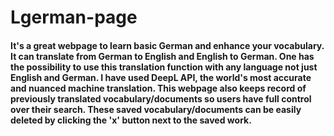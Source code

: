# Lgerman-page

#### It's a great webpage to learn basic German and enhance your vocabulary. It can translate from German to English and English to German. One has the possibility to use this translation function with any language not just English and German. I have used DeepL API, the world's most accurate and nuanced machine translation. This webpage also keeps record of previously translated vocabulary/documents so users have full control over their search. These saved vocabulary/documents can be easily deleted by clicking the 'x' button next to the saved work.
